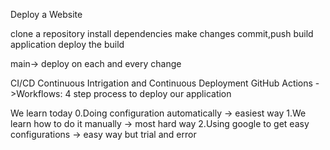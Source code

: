 Deploy a Website

clone a repository
install dependencies
make changes
commit,push
build application
deploy the build

main-> deploy on each and every change

CI/CD Continuous Intrigation and Continuous Deployment
GitHub Actions
    ->Workflows: 4 step process to deploy our application

We learn today
0.Doing configuration automatically -> easiest way
1.We learn how to do it manually -> most hard way
2.Using google to get easy configurations -> easy way but trial and error